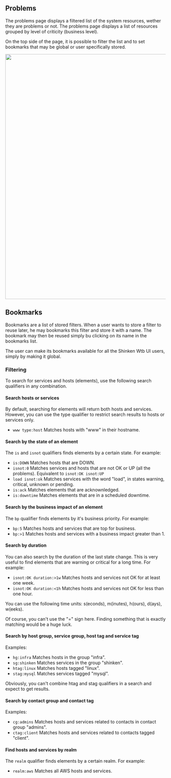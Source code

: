 ## Problems
The problems page displays a filtered list of the system resources, wether they are problems or not. The problems page displays a list of resources grouped by level of criticity (business level).

On the top side of the page, it is possible to filter the list and to set bookmarks that may be global or user specifically stored.

 <img src="https://raw.githubusercontent.com/wiki/shinken-monitoring/mod-webui/05.jpg" width="768">

## Bookmarks
Bookmarks are a list of stored filters. When a user wants to store a filter to reuse later, he may bookmarks this filter and store it with a name. The bookmark may then be reused simply bu clicking on its name in the bookmarks list.

The user can make its bookmarks available for all the Shinken Wtb UI users, simply by making it global.


### Filtering

  <p>To search for services and hosts (elements), use the following search qualifiers in any combination.</p>

  <h4>Search hosts or services</h4>
  <p>
    By default, searching for elements will return both hosts and services. However, you can use the type qualifier to restrict search results to hosts or services only.
  </p>
  <ul>
    <li><code>www type:host</code> Matches hosts with "www" in their hostname.</li>
  </ul>

  <h4>Search by the state of an element</h4>
  <p>The <code>is</code> and <code>isnot</code> qualifiers finds elements by a certain state. For example:</p>
  <ul>
    <li><code>is:DOWN</code> Matches hosts that are DOWN.</li>
    <li><code>isnot:0</code> Matches services and hosts that are not OK or UP (all the problems). Equivalent to <code>isnot:OK isnot:UP</code></li>
    <li><code>load isnot:ok</code> Matches services with the word "load", in states warning, critical, unknown or pending.</li>
    <li><code>is:ack</code> Matches elements that are acknownledged.</li>
    <li><code>is:downtime</code> Matches elements that are in a scheduled downtime.</li>
  </ul>

  <h4>Search by the business impact of an element</h4>
  <p>The <code>bp</code> qualifier finds elements by it's business priority. For example:</p>
  <ul>
    <li><code>bp:5</code> Matches hosts and services that are top for business.</li>
    <li><code>bp:>1</code> Matches hosts and services with a business impact greater than 1.</li>
  </ul>

  <h4>Search by duration</h4>
  <p>You can also search by the duration of the last state change. This is very useful to find elements that are warning or critical for a long time. For example:</p>
  <ul>
    <li><code>isnot:OK duration:>1w</code> Matches hosts and services not OK for at least one week.</li>
    <li><code>isnot:OK duration:<1h</code> Matches hosts and services not OK for less than one hour.</li>
  </ul>
  <p>You can use the following time units: s(econds), m(inutes), h(ours), d(ays), w(eeks).</p>

  <p>Of course, you can't use the "=" sign here. Finding something that is exactly matching would be a huge luck.</p>

  <h4>Search by host group, service group, host tag and service tag</h4>
  <p>Examples:</p>
  <ul>
    <li><code>hg:infra</code> Matches hosts in the group "infra".</li>
    <li><code>sg:shinken</code> Matches services in the group "shinken".</li>
    <li><code>htag:linux</code> Matches hosts tagged "linux".</li>
    <li><code>stag:mysql</code> Matches services tagged "mysql".</li>
  </ul>

  <p>Obviously, you can't combine htag and stag qualifiers in a search and expect to get results.</p>

  <h4>Search by contact group and contact tag</h4>
  <p>Examples:</p>
  <ul>
    <li><code>cg:admins</code> Matches hosts and services related to contacts in contact group "admins".</li>
    <li><code>ctag:client</code> Matches hosts and services related to contacts tagged "client".</li>
  </ul>

  <h4>Find hosts and services by realm</h4>
  <p>The <code>realm</code> qualifier finds elements by a certain realm. For example:</p>
  <ul>
    <li><code>realm:aws</code> Matches all AWS hosts and services.</li>
  </ul>

